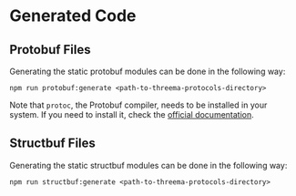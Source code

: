 # Generated Code

## Protobuf Files

Generating the static protobuf modules can be done in the following way:

    npm run protobuf:generate <path-to-threema-protocols-directory>

Note that `protoc`, the Protobuf compiler, needs to be installed in your system. If you need to
install it, check the [official documentation](https://grpc.io/docs/protoc-installation/).

## Structbuf Files

Generating the static structbuf modules can be done in the following way:

    npm run structbuf:generate <path-to-threema-protocols-directory>
